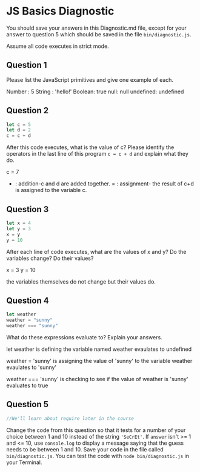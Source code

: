 # JS Basics Diagnostic

You should save your answers in this Diagnostic.md file, except for your answer to
question 5 which should be saved in the file `bin/diagnostic.js`.

Assume all code executes in strict mode.

## Question 1

Please list the JavaScript primitives and give one example of each.

Number : 5
String : 'hello!'
Boolean: true
null: null
undefined: undefined

## Question 2

```js
let c = 5
let d = 2
c = c + d

```

After this code executes, what is the value of c?  Please identify the operators in the last line of this program `c = c + d` and explain what they do.

c = 7

+ : addition-c and d are added together. = : assignment- the result of c+d is assigned
to the variable c.


## Question 3

```js
let x = 4
let y = 3
x = y
y = 10
```

After each line of code executes, what are the values of x and y?  Do the variables change?  Do their values?

<!-- solution below -->
x = 3
y = 10

the variables themselves do not change but their values do.

## Question 4

```js
let weather
weather = "sunny"
weather === "sunny"
```

What do these expressions evaluate to?  Explain your answers.

let weather is defining the variable named weather
evaulates to undefined

weather = 'sunny' is assigning the value of 'sunny' to the variable weather
evaulates to 'sunny'

weather === 'sunny' is checking to see if the value of weather is 'sunny'
evaluates to true

## Question 5

```js
//We'll learn about require later in the course

```

Change the code from this question so that it tests for a number of your choice
between 1 and 10 instead of the string `'SeCrEt'`.  If `answer` isn't >= 1 and
<= 10, use `console.log` to display a message saying that the guess needs to
be between 1 and 10.  Save your code in the file called `bin/diagnostic.js`.
You can test the code with `node bin/diagnostic.js` in your Terminal.
